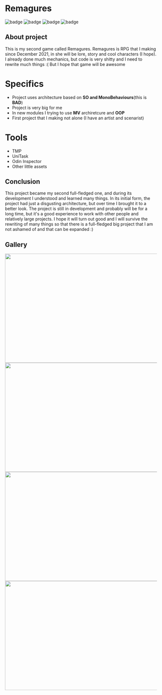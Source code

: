# Remagures

![badge](https://img.shields.io/static/v1?label=Engine&message=Unity&color=brightgreen&style=for-the-badge)
![badge](https://img.shields.io/static/v1?label=Language&message=C%23&color=blueviolet&style=for-the-badge)
![badge](https://img.shields.io/static/v1?label=architecture&message=MIXED(MV-and-MonoBehaviours)&color=red&style=for-the-badge)
![badge](https://img.shields.io/static/v1?label=Platform&message=Android&color=blue&style=for-the-badge)

## About project

This is my second game called Remagures. Remagures is RPG that I making since December 2021, in she will be lore, story and cool characters (I hope). I already done much mechanics, but code is very shitty and I need to rewrite much things :( 
But I hope that game will be awesome

# Specifics
 - Project uses architecture based on **SO and MonoBehaviours**(this is **BAD**)
 - Project is very big for me
 - In new modules I trying to use **MV** archiretcure and **OOP**
 - First project that I making not alone (I have an artist and scenarist)
 
# Tools
 - TMP
 - UniTask
 - Odin Inspector
 - Other little assets
 
## Conclusion

This project became my second full-fledged one, and during its development I understood and learned many things. In its initial form, the project had just a disgusting architecture, but over time I brought it to a better look. The project is still in development and probably will be for a long time, but it's a good experience to work with other people and relatively large projects. I hope it will turn out good and I will survive the rewriting of many things so that there is a full-fledged big project that I am not ashamed of and that can be expanded :)

## Gallery
<img src="https://user-images.githubusercontent.com/73060890/216829990-16e9b598-619e-4d67-8f1c-7312803c0469.png" width="780" height="360">
<img src="https://user-images.githubusercontent.com/73060890/216830021-090865bc-698e-4f45-8845-e998a9b31849.png" width="780" height="360">
<img src="https://user-images.githubusercontent.com/73060890/216830099-8dff216b-59c2-436a-bdd3-fd096549dcaf.png" width="780" height="360">
<img src="https://user-images.githubusercontent.com/73060890/216830116-6acd2add-1463-498b-89c2-22eb1bc4f823.png" width="780" height="360">
